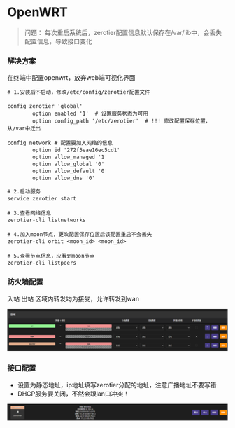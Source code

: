 # OpenWRT

>  问题： 每次重启系统后，zerotier配置信息默认保存在/var/lib中，会丢失配置信息，导致接口变化

### 解决方案

在终端中配置openwrt，放弃web端可视化界面

```shell
# 1.安装后不启动，修改/etc/config/zerotier配置文件

config zerotier 'global'
        option enabled '1'	# 设置服务状态为可用
        option config_path '/etc/zerotier'	# !!! 修改配置保存位置，从/var中迁出

config network # 配置要加入网络的信息
        option id '272f5eae16ec5cd1'
        option allow_managed '1'
        option allow_global '0'
        option allow_default '0'
        option allow_dns '0'
```

```shell
# 2.启动服务
service zerotier start

# 3.查看网络信息
zerotier-cli listnetworks

# 4.加入moon节点，更改配置保存位置后该配置重启不会丢失
zerotier-cli orbit <moon_id> <moon_id> 

# 5.查看节点信息，应看到moon节点
zerotier-cli listpeers
```

### 防火墙配置

入站 出站 区域内转发均为接受，允许转发到wan

![image-20250325223238285](imgs/image-20250325223238285.png)

### 接口配置

- 设置为静态地址，ip地址填写zerotier分配的地址，注意广播地址不要写错
- DHCP服务要关闭，不然会跟lan口冲突！

![image-20250325223153167](imgs/image-20250325223153167.png)